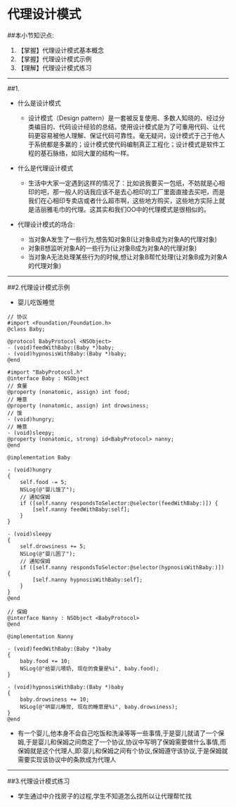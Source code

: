 # 代理设计模式

##本小节知识点:
1. 【掌握】代理设计模式基本概念
2. 【掌握】代理设计模式示例
2. 【理解】代理设计模式练习

---

##1.
- 什么是设计模式
    + 设计模式（Design pattern）是一套被反复使用、多数人知晓的、经过分类编目的、代码设计经验的总结。使用设计模式是为了可重用代码、让代码更容易被他人理解、保证代码可靠性。毫无疑问，设计模式于己于他人于系统都是多赢的；设计模式使代码编制真正工程化；设计模式是软件工程的基石脉络，如同大厦的结构一样。

- 什么是代理设计模式
    + 生活中大家一定遇到这样的情况了：比如说我要买一包纸，不妨就是心相印的吧，那一般人的话我应该不是去心相印的工厂里面直接去买吧，而是我们在心相印专卖店或者什么超市啊，这些地方购买，这些地方实际上就是洁丽雅毛巾的代理。这其实和我们OO中的代理模式是很相似的。

- 代理设计模式的场合:
    + 当对象A发生了一些行为,想告知对象B(让对象B成为对象A的代理对象)
    + 对象B想监听对象A的一些行为(让对象B成为对象A的代理对象)
    + 当对象A无法处理某些行为的时候,想让对象B帮忙处理(让对象B成为对象A的代理对象)

---

##2.代理设计模式示例
- 婴儿吃饭睡觉

```objc
// 协议
#import <Foundation/Foundation.h>
@class Baby;

@protocol BabyProtocol <NSObject>
- (void)feedWithBaby:(Baby *)baby;
- (void)hypnosisWithBaby:(Baby *)baby;
@end
```

```objc
#import "BabyProtocol.h"
@interface Baby : NSObject
// 食量
@property (nonatomic, assign) int food;
// 睡意
@property (nonatomic, assign) int drowsiness;
// 饿
- (void)hungry;
// 睡意
- (void)sleepy;
@property (nonatomic, strong) id<BabyProtocol> nanny;
@end

@implementation Baby

- (void)hungry
{
    self.food -= 5;
    NSLog(@"婴儿饿了");
    // 通知保姆
    if ([self.nanny respondsToSelector:@selector(feedWithBaby:)]) {
        [self.nanny feedWithBaby:self];
    }
}

- (void)sleepy
{
    self.drowsiness += 5;
    NSLog(@"婴儿困了");
    // 通知保姆
    if ([self.nanny respondsToSelector:@selector(hypnosisWithBaby:)]) {
        [self.nanny hypnosisWithBaby:self];
    }
}
@end

```

```objc
// 保姆
@interface Nanny : NSObject <BabyProtocol>
@end

@implementation Nanny

- (void)feedWithBaby:(Baby *)baby
{
    baby.food += 10;
    NSLog(@"给婴儿喂奶, 现在的食量是%i", baby.food);
}

- (void)hypnosisWithBaby:(Baby *)baby
{
    baby.drowsiness += 10;
    NSLog(@"哄婴儿睡觉, 现在的睡意是%i", baby.drowsiness);
}
@end
```

- 有一个婴儿,他本身不会自己吃饭和洗澡等等一些事情,于是婴儿就请了一个保姆,于是婴儿和保姆之间商定了一个协议,协议中写明了保姆需要做什么事情,而保姆就是这个代理人,即:婴儿和保姆之间有个协议,保姆遵守该协议,于是保姆就需要实现该协议中的条款成为代理人

---

##3.代理设计模式练习
- 学生通过中介找房子的过程,学生不知道怎么找所以让代理帮忙找


